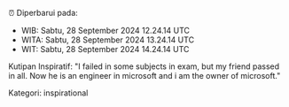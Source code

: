 ⏰ Diperbarui pada:
- WIB: Sabtu, 28 September 2024 12.24.14 UTC
- WITA: Sabtu, 28 September 2024 13.24.14 UTC
- WIT: Sabtu, 28 September 2024 14.24.14 UTC

Kutipan Inspiratif:
"I failed in some subjects in exam, but my friend passed in all. Now he is an engineer in microsoft and i am the owner of microsoft."


Kategori: inspirational

